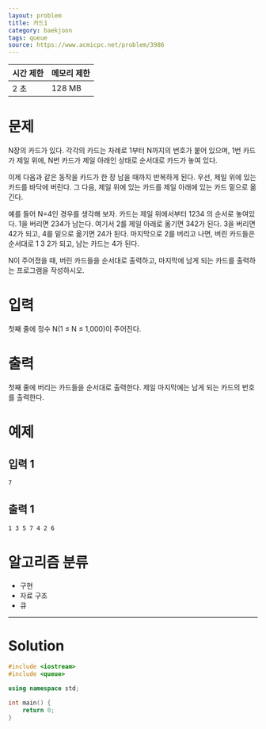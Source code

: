 ```yaml
---
layout: problem
title: 카드1
category: baekjoon
tags: queue
source: https://www.acmicpc.net/problem/3986
---
```


| 시간 제한 | 메모리 제한 |
| --- | --- |
| 2 초 | 128 MB |

# 문제

N장의 카드가 있다. 각각의 카드는 차례로 1부터 N까지의 번호가 붙어 있으며, 1번 카드가 제일 위에, N번 카드가 제일 아래인 상태로 순서대로 카드가 놓여 있다.

이제 다음과 같은 동작을 카드가 한 장 남을 때까지 반복하게 된다. 우선, 제일 위에 있는 카드를 바닥에 버린다. 그 다음, 제일 위에 있는 카드를 제일 아래에 있는 카드 밑으로 옮긴다.

예를 들어 N=4인 경우를 생각해 보자. 카드는 제일 위에서부터 1234 의 순서로 놓여있다. 1을 버리면 234가 남는다. 여기서 2를 제일 아래로 옮기면 342가 된다. 3을 버리면 42가 되고, 4를 밑으로 옮기면 24가 된다. 마지막으로 2를 버리고 나면, 버린 카드들은 순서대로 1 3 2가 되고, 남는 카드는 4가 된다.

N이 주어졌을 때, 버린 카드들을 순서대로 출력하고, 마지막에 남게 되는 카드를 출력하는 프로그램을 작성하시오.

# 입력

첫째 줄에 정수 N(1 ≤ N ≤ 1,000)이 주어진다.

# 출력

첫째 줄에 버리는 카드들을 순서대로 출력한다. 제일 마지막에는 남게 되는 카드의 번호를 출력한다.

# 예제

## 입력 1

```txt
7
```

## 출력 1

```txt
1 3 5 7 4 2 6
```

# 알고리즘 분류

- 구현
- 자료 구조
- 큐

---

# Solution

```cpp
#include <iostream>
#include <queue>

using namespace std;

int main() {
    return 0;
}
```
